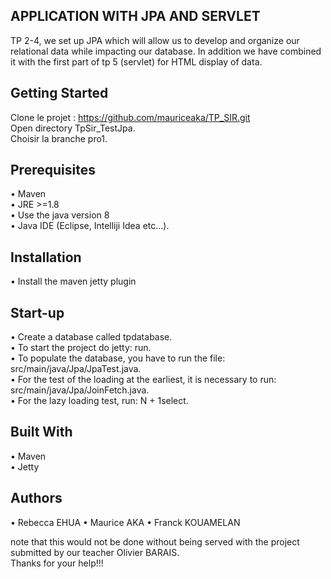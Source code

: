 ## APPLICATION WITH JPA AND SERVLET

TP 2-4, we set up JPA which will allow us to develop and organize our relational data 
while impacting our database. In addition we have combined it with the first part of tp 5 (servlet)
 for HTML display of data.
 
## Getting Started

Clone le projet : https://github.com/mauriceaka/TP_SIR.git </br>
Open directory TpSir_TestJpa. </br>
Choisir la branche pro1.

## Prerequisites

•	Maven </br>
•	JRE >=1.8 </br>
•	Use the java version 8 </br>
•	Java IDE (Eclipse, Intelliji Idea etc…).

## Installation

•	Install the maven jetty plugin

## Start-up

•    Create a database called tpdatabase.</br>
•    To start the project do jetty: run. </br>
•    To populate the database, you have to run the file: src/main/java/Jpa/JpaTest.java.</br>
•    For the test of the loading at the earliest, it is necessary to run: src/main/java/Jpa/JoinFetch.java.</br>
•    For the lazy loading test, run: N + 1select.

## Built With

•	Maven </br>
•	Jetty

## Authors

•	Rebecca EHUA
•	Maurice AKA
•	Franck KOUAMELAN

note that this would not be done without being served with the project submitted by our teacher Olivier BARAIS. </br>
Thanks for your help!!!


